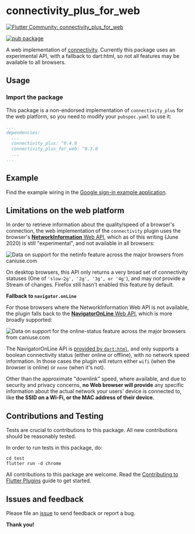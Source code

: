 # connectivity_plus_for_web

[![Flutter Community: connectivity_plus_for_web](https://fluttercommunity.dev/_github/header/connectivity_plus_for_web)](https://github.com/fluttercommunity/community)

[![pub package](https://img.shields.io/pub/v/connectivity_plus_for_web.svg)](https://pub.dev/packages/connectivity_plus_for_web)

A web implementation of [connectivity](https://pub.dev/connectivity_plus/connectivity_plus). Currently this package uses an experimental API, with a fallback to dart:html, so not all features may be available to all browsers.

## Usage

### Import the package

This package is a non-endorsed implementation of `connectivity_plus` for the web platform, so you need to modify your `pubspec.yaml` to use it:

```yaml
...
dependencies:
  ...
  connectivity_plus: ^0.4.9
  connectivity_plus_for_web: ^0.3.0
  ...
...
```

## Example

Find the example wiring in the [Google sign-in example application](https://github.com/fluttercommunity/connectivity_plus/connectivity_plus/example/lib/main.dart).

## Limitations on the web platform

In order to retrieve information about the quality/speed of a browser's connection, the web implementation of the `connectivity` plugin uses the browser's [**NetworkInformation** Web API](https://developer.mozilla.org/en-US/docs/Web/API/NetworkInformation), which as of this writing (June 2020) is still "experimental", and not available in all browsers:

![Data on support for the netinfo feature across the major browsers from caniuse.com](https://caniuse.bitsofco.de/image/netinfo.png)

On desktop browsers, this API only returns a very broad set of connectivity statuses (One of `'slow-2g', '2g', '3g', or '4g'`), and may *not* provide a Stream of changes. Firefox still hasn't enabled this feature by default.

**Fallback to `navigator.onLine`**

For those browsers where the NetworkInformation Web API is not available, the plugin falls back to the [**NavigatorOnLine** Web API](https://developer.mozilla.org/en-US/docs/Web/API/NavigatorOnLine), which is more broadly supported: 

![Data on support for the online-status feature across the major browsers from caniuse.com](https://caniuse.bitsofco.de/image/online-status.png)


The NavigatorOnLine API is [provided by `dart:html`](https://api.dart.dev/stable/2.7.2/dart-html/Navigator/onLine.html), and only supports a boolean connectivity status (either online or offline), with no network speed information. In those cases the plugin will return either `wifi` (when the browser is online) or `none` (when it's not).

Other than the approximate "downlink" speed, where available, and due to security and privacy concerns, **no Web browser will provide** any specific information about the actual network your users' device is connected to, like **the SSID on a Wi-Fi, or the MAC address of their device.**

## Contributions and Testing

Tests are crucial to contributions to this package. All new contributions should be reasonably tested.

In order to run tests in this package, do:

```
cd test
flutter run -d chrome
```

All contributions to this package are welcome. Read the [Contributing to Flutter Plugins](https://github.com/flutter/plugins/blob/master/CONTRIBUTING.md) guide to get started.

## Issues and feedback

Please file an [issue](https://github.com/fluttercommunity/connectivity_plus/issues/new)
to send feedback or report a bug.

**Thank you!**
